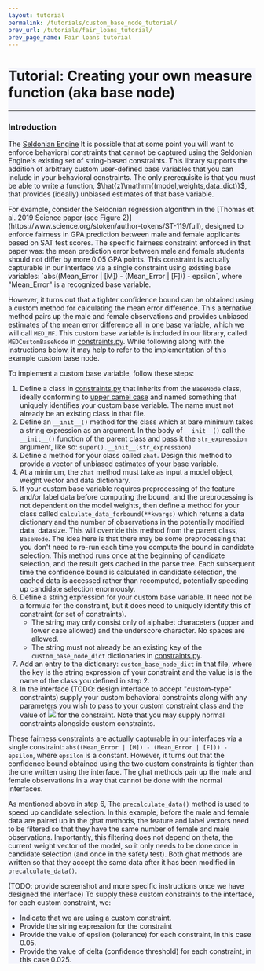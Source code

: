 ```yaml
---
layout: tutorial
permalink: /tutorials/custom_base_node_tutorial/
prev_url: /tutorials/fair_loans_tutorial/
prev_page_name: Fair loans tutorial
---
```


<!-- Main Container -->
<div class="container p-3 my-5 border" style="background-color: #f3f4fc;">
    
<h1 class="mb-3">Tutorial: Creating your own measure function (aka base node)</h1>

<hr class="my-4">

<h3>Introduction</h3>
<p>
The <a href="https://seldonian-toolkit.github.io/Engine/build/html/index.html">Seldonian Engine</a> It is possible that at some point you will want to enforce behavioral constraints that cannot be captured using the Seldonian Engine's existing set of string-based constraints. This library supports the addition of arbitrary custom user-defined base variables that you can include in your behavioral constraints. The only prerequisite is that you must be able to write a function, $\hat{z}\mathrm{(model,weights,data_dict)}$, that provides (ideally) unbiased estimates of that base variable. 
</p>

<p>
For example, consider the Seldonian regression algorithm in the [Thomas et al. 2019 Science paper (see Figure 2)](https://www.science.org/stoken/author-tokens/ST-119/full), designed to enforce fairness in GPA prediction between male and female applicants based on SAT test scores. The specific fairness constraint enforced in that paper was: the mean prediction error between male and female students should not differ by more 0.05 GPA points. This constraint is actually capturable in our interface via a single constraint using existing base variables: `abs((Mean_Error | [M]) - (Mean_Error | [F])) - epsilon`, where "Mean_Error" is a recognized base variable. 
</p>

However, it turns out that a tighter confidence bound can be obtained using a custom method for calculating the mean error difference. This alternative method pairs up the male and female observations and provides unbiased estimates of the mean error difference all in one base variable, which we will call `MED_MF`. This custom base variable is included in our library, called `MEDCustomBaseNode` in [constraints.py](./constraints.py). While following along with the instructions below, it may help to refer to the implementation of this example custom base node. 

To implement a custom base variable, follow these steps:

1. Define a class in [constraints.py](./constraints.py) that inherits from the `BaseNode` class, ideally conforming to [upper camel case](https://en.wikipedia.org/wiki/Camel_case) and named something that uniquely identifies your custom base variable. The name must not already be an existing class in that file.
2. Define an `__init__()` method for the class which at bare minimum takes a string expression as an argument. In the body of `__init__()` call the `__init__()` function of the parent class and pass it the `str_expression` argument, like so: `super().__init__(str_expression)`
3. Define a method for your class called `zhat`. Design this method to provide a vector of unbiased estimates of your base variable. 
5. At a minimum, the `zhat` method must take as input a model object, weight vector and data dictionary.
6. If your custom base variable requires preprocessing of the feature and/or label data before computing the bound, and the preprocessing is not dependent on the model weights, then define a method for your class called `calculate_data_forbound(**kwargs)` which returns a data dictionary and the number of observations in the potentially modified data, datasize. This will override this method from the parent class, `BaseNode`. The idea here is that there may be some preprocessing that you don't need to re-run each time you compute the bound in candidate selection. This method runs once at the beginning of candidate selection, and the result gets cached in the parse tree. Each subsequent time the confidence bound is calculated in candidate selection, the cached data is accessed rather than recomputed, potentially speeding up candidate selection enormously. 
7. Define a string expression for your custom base variable. It need not be a formula for the constraint, but it does need to uniquely identify this of constraint (or set of constraints). 
    - The string may only consist only of alphabet characeters (upper and lower case allowed) and the underscore character. No spaces are allowed. 
    - The string must not already be an existing key of the `custom_base_node_dict` dictionaries in [constraints.py](./constraints.py).
8. Add an entry to the dictionary: `custom_base_node_dict` in that file, where the key is the string expression of your constraint and the value is  is the name of the class you defined in step 2. 
9. In the interface (TODO: design interface to accept "custom-type" constraints) supply your custom behavioral constraints along with any parameters you wish to pass to your custom constraint class and the value of <img src="https://render.githubusercontent.com/render/math?math=\delta"> for the constraint. Note that you may supply normal constraints alongside custom constraints.  

These fairness constraints are actually capturable in our interfaces via a single constraint: `abs((Mean_Error | [M]) - (Mean_Error | [F])) - epsilon`, where `epsilon` is a constant. However, it turns out that the confidence bound obtained using the two custom constraints is tighter than the one written using the interface. The ghat methods pair up the male and female observations in a way that cannot be done with the normal interfaces.

As mentioned above in step 6, The `precalculate_data()` method is used to speed up candidate selection. In this example, before the male and female data are paired up in the ghat methods, the feature and label vectors need to be filtered so that they have the same number of female and male observations. Importantly, this filtering does not depend on theta, the current weight vector of the model, so it only needs to be done once in candidate selection (and once in the safety test). Both ghat methods are written so that they accept the same data after it has been modified in `precalculate_data()`. 

(TODO: provide screenshot and more specific instructions once we have designed the interface) To supply these custom constraints to the interface, for each custom constraint, we:
- Indicate that we are using a custom constraint.
- Provide the string expression for the constraint
- Provide the value of epsilon (tolerance) for each constraint, in this case 0.05.
- Provide the value of delta (confidence threshold) for each constraint, in this case 0.025.


</div>